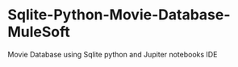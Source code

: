 # Sqlite-Python-Movie-Database-MuleSoft
Movie Database using Sqlite python and Jupiter notebooks IDE
